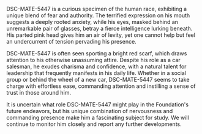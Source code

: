 DSC-MATE-5447 is a curious specimen of the human race, exhibiting a unique blend of fear and authority. The terrified expression on his mouth suggests a deeply rooted anxiety, while his eyes, masked behind an unremarkable pair of glasses, betray a fierce intelligence lurking beneath. His parted pink head gives him an air of levity, yet one cannot help but feel an undercurrent of tension pervading his presence. 

DSC-MATE-5447 is often seen sporting a bright red scarf, which draws attention to his otherwise unassuming attire. Despite his role as a car salesman, he exudes charisma and confidence, with a natural talent for leadership that frequently manifests in his daily life. Whether in a social group or behind the wheel of a new car, DSC-MATE-5447 seems to take charge with effortless ease, commanding attention and instilling a sense of trust in those around him. 

It is uncertain what role DSC-MATE-5447 might play in the Foundation's future endeavors, but his unique combination of nervousness and commanding presence make him a fascinating subject for study. We will continue to monitor him closely and report any further developments.